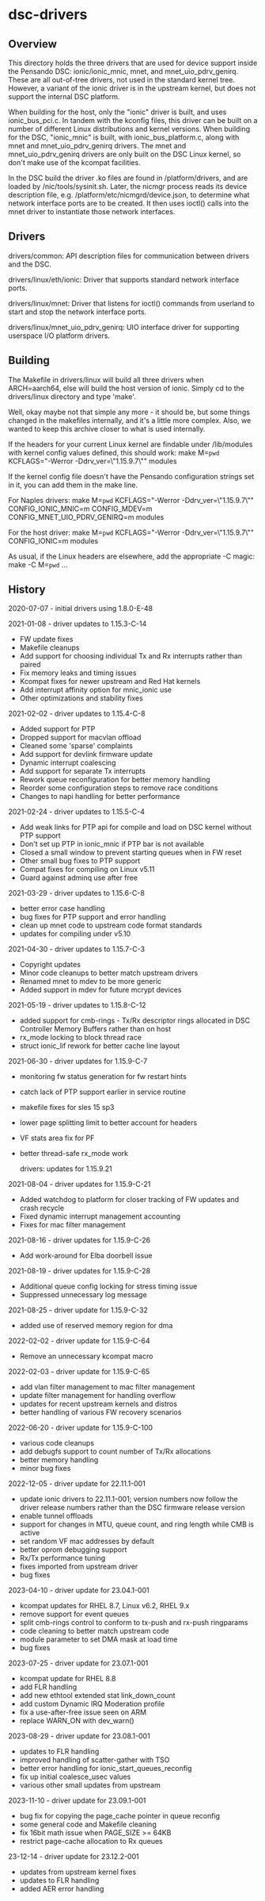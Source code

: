 # dsc-drivers

## Overview

This directory holds the three drivers that are used for device support
inside the Pensando DSC: ionic/ionic_mnic, mnet, and mnet_uio_pdrv_genirq.
These are all out-of-tree drivers, not used in the standard kernel tree.
However, a variant of the ionic driver is in the upstream kernel, but does
not support the internal DSC platform.

When building for the host, only the "ionic" driver is built,
and uses ionic_bus_pci.c.  In tandem with the kconfig files, this
driver can be built on a number of different Linux distributions and
kernel versions.  When building for the DSC, "ionic_mnic" is built, with
ionic_bus_platform.c, along with mnet and mnet_uio_pdrv_genirq drivers.
The mnet and mnet_uio_pdrv_genirq drivers are only built on the DSC
Linux kernel, so don't make use of the kcompat facilities.

In the DSC build the driver .ko files are found in /platform/drivers,
and are loaded by /nic/tools/sysinit.sh.  Later, the nicmgr process reads
its device description file, e.g. /platform/etc/nicmgrd/device.json,
to determine what network interface ports are to be created.  It then uses
ioctl() calls into the mnet driver to instantiate those network interfaces.

## Drivers

drivers/common:
	API description files for communication between drivers
	and the DSC.

drivers/linux/eth/ionic:
	Driver that supports standard network interface ports.

drivers/linux/mnet:
	Driver that listens for ioctl() commands from userland to start
	and stop the network interface ports.

drivers/linux/mnet_uio_pdrv_genirq:
	UIO interface driver for supporting userspace I/O platform drivers.

## Building

The Makefile in drivers/linux will build all three drivers when
ARCH=aarch64, else will build the host version of ionic.  Simply cd to
the drivers/linux directory and type 'make'.

Well, okay maybe not that simple any more - it should be, but some things
changed in the makefiles internally, and it's a little more complex.  Also,
we wanted to keep this archive closer to what is used internally.

If the headers for your current Linux kernel are findable under
/lib/modules with kernel config values defined, this should work:
    make M=`pwd` KCFLAGS="-Werror -Ddrv_ver=\\\"1.15.9.7\\\"" modules

If the kernel config file doesn't have the Pensando configuration strings
set in it, you can add them in the make line.

For Naples drivers:
    make M=`pwd` KCFLAGS="-Werror -Ddrv_ver=\\\"1.15.9.7\\\"" CONFIG_IONIC_MNIC=m CONFIG_MDEV=m CONFIG_MNET_UIO_PDRV_GENIRQ=m modules

For the host driver:
    make M=`pwd` KCFLAGS="-Werror -Ddrv_ver=\\\"1.15.9.7\\\"" CONFIG_IONIC=m modules

As usual, if the Linux headers are elsewhere, add the appropriate -C magic:
    make -C <kernel-header-path> M=`pwd` ...

## History

2020-07-07 - initial drivers using 1.8.0-E-48

2021-01-08 - driver updates to 1.15.3-C-14
 - FW update fixes
 - Makefile cleanups
 - Add support for choosing individual Tx and Rx interrupts rather than paired
 - Fix memory leaks and timing issues
 - Kcompat fixes for newer upstream and Red Hat kernels
 - Add interrupt affinity option for mnic_ionic use
 - Other optimizations and stability fixes

2021-02-02 - driver updates to 1.15.4-C-8
 - Added support for PTP
 - Dropped support for macvlan offload
 - Cleaned some 'sparse' complaints
 - Add support for devlink firmware update
 - Dynamic interrupt coalescing
 - Add support for separate Tx interrupts
 - Rework queue reconfiguration for better memory handling
 - Reorder some configuration steps to remove race conditions
 - Changes to napi handling for better performance

2021-02-24 - driver updates to 1.15.5-C-4
 - Add weak links for PTP api for compile and load on DSC kernel without PTP support
 - Don't set up PTP in ionic_mnic if PTP bar is not available
 - Closed a small window to prevent starting queues when in FW reset
 - Other small bug fixes to PTP support
 - Compat fixes for compiling on Linux v5.11
 - Guard against adminq use after free

2021-03-29 - driver updates to 1.15.6-C-8
 - better error case handling
 - bug fixes for PTP support and error handling
 - clean up mnet code to upstream code format standards
 - updates for compiling under v5.10

2021-04-30 - driver updates to 1.15.7-C-3
 - Copyright updates
 - Minor code cleanups to better match upstream drivers
 - Renamed mnet to mdev to be more generic
 - Added support in mdev for future mcrypt devices

2021-05-19 - driver updates to 1.15.8-C-12
 - added support for cmb-rings - Tx/Rx descriptor rings allocated in
   DSC Controller Memory Buffers rather than on host
 - rx_mode locking to block thread race
 - struct ionic_lif rework for better cache line layout

2021-06-30 - driver updates for 1.15.9-C-7
 - monitoring fw status generation for fw restart hints
 - catch lack of PTP support earlier in service routine
 - makefile fixes for sles 15 sp3
 - lower page splitting limit to better account for headers
 - VF stats area fix for PF
 - better thread-safe rx_mode work

    drivers: updates for 1.15.9.21
    
2021-08-04 - driver updates for 1.15.9-C-21
 - Added watchdog to platform for closer tracking of FW updates
   and crash recycle
 - Fixed dynamic interrupt management accounting
 - Fixes for mac filter management

2021-08-16 - driver updates for 1.15.9-C-26
 - Add work-around for Elba doorbell issue

2021-08-19 - driver updates for 1.15.9-C-28
 - Additional queue config locking for stress timing issue
 - Suppressed unnecessary log message

2021-08-25 - driver update for 1.15.9-C-32
 - added use of reserved memory region for dma

2022-02-02 - driver update for 1.15.9-C-64
 - Remove an unnecessary kcompat macro

2022-02-03 - driver update for 1.15.9-C-65
 - add vlan filter management to mac filter management
 - update filter management for handling overflow
 - updates for recent upstream kernels and distros
 - better handling of various FW recovery scenarios

2022-06-20 - driver update for 1.15.9-C-100
 - various code cleanups
 - add debugfs support to count number of Tx/Rx allocations
 - better memory handling
 - minor bug fixes

2022-12-05 - driver update for 22.11.1-001
 - update ionic drivers to 22.11.1-001; version numbers now follow
   the driver release numbers rather than the DSC firmware release version
 - enable tunnel offloads
 - support for changes in MTU, queue count, and ring length while CMB is active
 - set random VF mac addresses by default
 - better oprom debugging support
 - Rx/Tx performance tuning
 - fixes imported from upstream driver
 - bug fixes

2023-04-10 - driver update for 23.04.1-001
 - kcompat updates for RHEL 8.7, Linux v6.2, RHEL 9.x
 - remove support for event queues
 - split cmb-rings control to conform to tx-push and rx-push ringparams
 - code cleaning to better match upstream code
 - module parameter to set DMA mask at load time
 - bug fixes

2023-07-25 - driver update for 23.07.1-001
 - kcompat update for RHEL 8.8
 - add FLR handling
 - add new ethtool extended stat link_down_count
 - add custom Dynamic IRQ Moderation profile
 - fix a use-after-free issue seen on ARM
 - replace WARN_ON with dev_warn()

2023-08-29 - driver update for 23.08.1-001
 - updates to FLR handling
 - improved handling of scatter-gather with TSO
 - better error handling for ionic_start_queues_reconfig
 - fix up initial coalesce_usec values
 - various other small updates from upstream

2023-11-10 - driver update for 23.09.1-001
 - bug fix for copying the page_cache pointer in queue reconfig
 - some general code and Makefile cleaning
 - fix 16bit math issue when PAGE_SIZE >= 64KB
 - restrict page-cache allocation to Rx queues

23-12-14 - driver update for 23.12.2-001
 - updates from upstream kernel fixes
 - updates to FLR handling
 - added AER error handling
